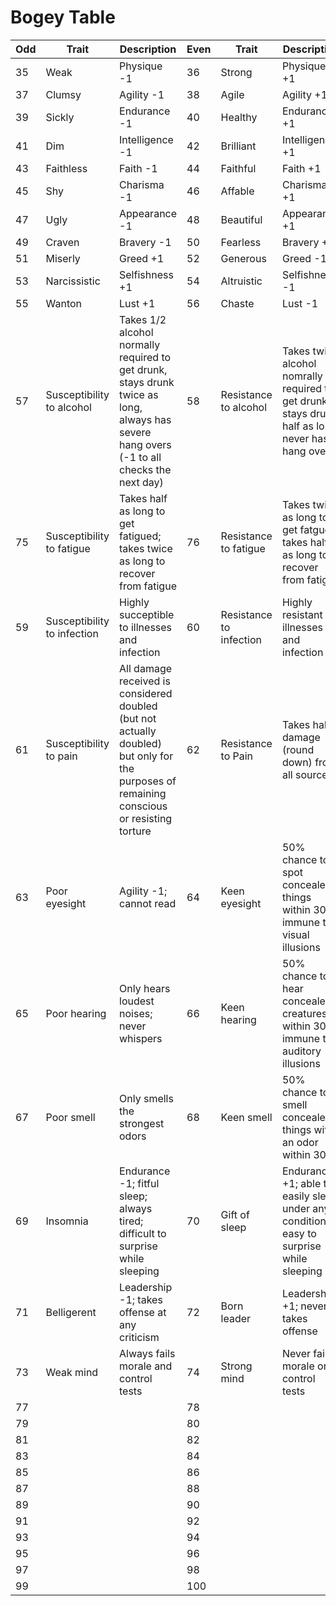 # Bogey Table

Odd|Trait|Description|Even|Trait|Description
-|-|-|-|-|-
35 | Weak           | Physique -1               | 36 | Strong           | Physique +1
37 | Clumsy         | Agility -1                | 38 | Agile            | Agility +1
39 | Sickly         | Endurance -1              | 40 | Healthy          | Endurance +1
41 | Dim            | Intelligence -1           | 42 | Brilliant        | Intelligence +1
43 | Faithless      | Faith -1                  | 44 | Faithful         | Faith +1
45 | Shy            | Charisma -1               | 46 | Affable          | Charisma +1
47 | Ugly           | Appearance -1             | 48 | Beautiful        | Appearance +1
49 | Craven         | Bravery -1                | 50 | Fearless         | Bravery +1
51 | Miserly        | Greed +1                  | 52 | Generous         | Greed -1
53 | Narcissistic   | Selfishness +1            | 54 | Altruistic       | Selfishness -1
55 | Wanton         | Lust +1                   | 56 | Chaste           | Lust -1
57 | Susceptibility to alcohol | Takes 1/2 alcohol normally required to get drunk, stays drunk twice as long, always has severe hang overs (-1 to all checks the next day) | 58 | Resistance to alcohol | Takes twice alcohol nomrally required to get drunk, stays drunk half as long, never has hang overs
75 | Susceptibility to fatigue | Takes half as long to get fatigued; takes twice as long to recover from fatigue | 76 | Resistance to fatigue | Takes twice as long to get fatgued; takes half as long to recover from fatigue
59 | Susceptibility to infection | Highly succeptible to illnesses and infection | 60 | Resistance to infection | Highly resistant to illnesses and infection
61 | Susceptibility to pain | All damage received is considered doubled (but not actually doubled) but only for the purposes of remaining conscious or resisting torture | 62 | Resistance to Pain | Takes half damage (round down) from all sources
63 | Poor eyesight | Agility -1; cannot read | 64 | Keen eyesight | 50% chance to spot concealed things within 30 ft; immune to visual illusions
65 | Poor hearing | Only hears loudest noises; never whispers | 66 | Keen hearing | 50% chance to hear concealed creatures within 30 ft; immune to auditory illusions
67 | Poor smell | Only smells the strongest odors | 68 | Keen smell | 50% chance to smell concealed things with an odor within 30 ft
69 | Insomnia | Endurance -1; fitful sleep; always tired; difficult to surprise while sleeping | 70 | Gift of sleep | Endurance +1; able to easily sleep under any conditions; easy to surprise while sleeping
71 | Belligerent | Leadership -1; takes offense at any criticism | 72 | Born leader | Leadership +1; never takes offense
73 | Weak mind | Always fails morale and control tests | 74 | Strong mind | Never fails morale or control tests
77 | | | 78 | |
79 | | | 80 | |
81 | | | 82 | |
83 | | | 84 | |
85 | | | 86 | |
87 | | | 88 | |
89 | | | 90 | |
91 | | | 92 | |
93 | | | 94 | |
95 | | | 96 | |
97 | | | 98 | |
99 | | | 100 | |
